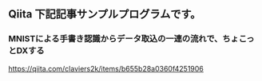 ## Qiita 下記記事サンプルプログラムです。

### MNISTによる手書き認識からデータ取込の一連の流れで、ちょこっとDXする

https://qiita.com/claviers2k/items/b655b28a0360f4251906
